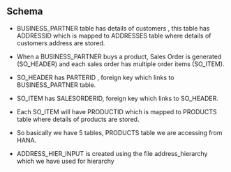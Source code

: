 ## Schema
	
- BUSINESS_PARTNER table has details  of  customers , this table has ADDRESSID which is mapped to ADDRESSES table where details of customers address are stored.
		
- When a BUSINESS_PARTNER  buys a product, Sales Order is generated (SO_HEADER) and each sales order has multiple order items (SO_ITEM).

- SO_HEADER has PARTERID , foreign key which links to BUSINESS_PARTNER table.

- SO_ITEM has SALESORDERID, foreign key which links to SO_HEADER.

- Each SO_ITEM will have PRODUCTID which is mapped to PRODUCTS table where details of products are stored.

- So basically we have 5 tables, PRODUCTS table we are accessing from HANA.

- ADDRESS_HIER_INPUT is created using the file address_hierarchy which we have used for hierarchy

